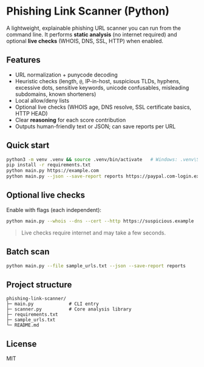# Phishing Link Scanner (Python)
A lightweight, explainable phishing URL scanner you can run from the command line. It performs **static analysis** (no internet required) and optional **live checks** (WHOIS, DNS, SSL, HTTP) when enabled.

## Features
- URL normalization + punycode decoding
- Heuristic checks (length, `@`, IP-in-host, suspicious TLDs, hyphens, excessive dots, sensitive keywords, unicode confusables, misleading subdomains, known shorteners)
- Local allow/deny lists
- Optional live checks (WHOIS age, DNS resolve, SSL certificate basics, HTTP HEAD)
- Clear **reasoning** for each score contribution
- Outputs human-friendly text or JSON; can save reports per URL

## Quick start
```bash
python3 -m venv .venv && source .venv/bin/activate   # Windows: .venv\Scripts\activate
pip install -r requirements.txt
python main.py https://example.com
python main.py --json --save-report reports https://paypal.com-login.example.ru
```

## Optional live checks
Enable with flags (each independent):
```bash
python main.py --whois --dns --cert --http https://suspicious.example
```
> Live checks require internet and may take a few seconds.

## Batch scan
```bash
python main.py --file sample_urls.txt --json --save-report reports
```

## Project structure
```
phishing-link-scanner/
├─ main.py             # CLI entry
├─ scanner.py          # Core analysis library
├─ requirements.txt
├─ sample_urls.txt
└─ README.md
```

## License
MIT
